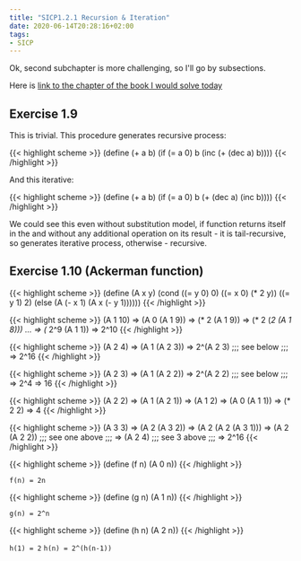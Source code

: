 ```yaml
---
title: "SICP1.2.1 Recursion & Iteration"
date: 2020-06-14T20:28:16+02:00
tags:
- SICP
---
```


Ok, second subchapter is more challenging, so I'll go by subsections.

Here is [link to the chapter of the book I would solve today](https://mitpress.mit.edu/sites/default/files/sicp/full-text/book/book-Z-H-11.html#%_sec_1.2.1)

<!--more-->
## Exercise 1.9
This is trivial. This procedure generates recursive process:

{{< highlight scheme >}}
(define (+ a b)
  (if (= a 0)
      b
      (inc (+ (dec a) b))))
{{< /highlight >}}


And this iterative:

{{< highlight scheme >}}
(define (+ a b)
  (if (= a 0)
      b
      (+ (dec a) (inc b))))
{{< /highlight >}}

We could see this even without substitution model, if function returns itself in the and without any additional operation on its result - it is tail-recursive, so generates iterative process, otherwise - recursive.

## Exercise 1.10 (Ackerman function)

{{< highlight scheme >}}
(define (A x y)
  (cond ((= y 0) 0)
        ((= x 0) (* 2 y))
        ((= y 1) 2)
        (else (A (- x 1)
                 (A x (- y 1))))))
{{< /highlight >}}


{{< highlight scheme >}}
(A 1 10)
    => (A 0 (A 1 9))
    => (* 2 (A 1 9))
    => (* 2 (*2 (A 1 8)))
    ...
    => (* 2^9 (A 1 1))
    => 2^10
{{< /highlight >}}

{{< highlight scheme >}}
(A 2 4)
    => (A 1 (A 2 3))
    => 2^(A 2 3)
    ;;; see below ;;;
    => 2^16
{{< /highlight >}}

{{< highlight scheme >}}
(A 2 3)
    => (A 1 (A 2 2)) 
    => 2^(A 2 2)
    ;;; see below ;;;
    => 2^4 => 16
{{< /highlight >}}


{{< highlight scheme >}}
(A 2 2)
    => (A 1 (A 2 1))
    => (A 1 2)
    => (A 0 (A 1 1)) 
    => (* 2 2)
    => 4
{{< /highlight >}}

{{< highlight scheme >}}
(A 3 3)
    => (A 2 (A 3 2))
    => (A 2 (A 2 (A 3 1)))
    => (A 2 (A 2 2))
    ;;; see one above ;;;
    => (A 2 4)
    ;;; see 3 above ;;;
    => 2^16
{{< /highlight >}}



{{< highlight scheme >}}
(define (f n) (A 0 n))
{{< /highlight >}}

`f(n) = 2n`

{{< highlight scheme >}}
 (define (g n) (A 1 n))
{{< /highlight >}}

`g(n) = 2^n`

{{< highlight scheme >}}
(define (h n) (A 2 n))
{{< /highlight >}}

`h(1) = 2`
`h(n) = 2^(h(n-1))`
